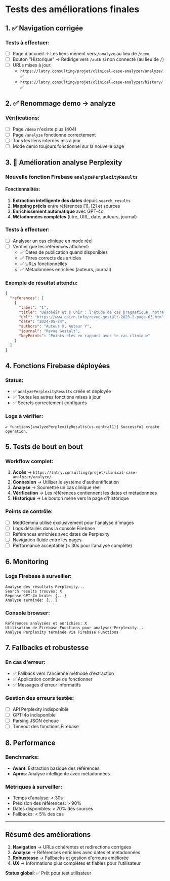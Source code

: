 # Tests des améliorations finales

## 1. ✅ Navigation corrigée

### Tests à effectuer:
- [ ] Page d'accueil → Les liens mènent vers `/analyze` au lieu de `/demo`
- [ ] Bouton "Historique" → Redirige vers `/auth` si non connecté (au lieu de `/`)
- [ ] URLs mises à jour:
  - `https://latry.consulting/projet/clinical-case-analyzer/analyze/` ✅
  - `https://latry.consulting/projet/clinical-case-analyzer/history/` ✅

## 2. ✅ Renommage demo → analyze

### Vérifications:
- [ ] Page `/demo` n'existe plus (404)
- [ ] Page `/analyze` fonctionne correctement
- [ ] Tous les liens internes mis à jour
- [ ] Mode démo toujours fonctionnel sur la nouvelle page

## 3. 🔄 Amélioration analyse Perplexity

### Nouvelle fonction Firebase `analyzePerplexityResults`

#### Fonctionnalités:
1. **Extraction intelligente des dates** depuis `search_results`
2. **Mapping précis** entre références [1], [2] et sources
3. **Enrichissement automatique** avec GPT-4o
4. **Métadonnées complètes** (titre, URL, date, auteurs, journal)

### Tests à effectuer:
- [ ] Analyser un cas clinique en mode réel
- [ ] Vérifier que les références affichent:
  - ✅ Dates de publication quand disponibles
  - ✅ Titres corrects des articles
  - ✅ URLs fonctionnelles
  - ✅ Métadonnées enrichies (auteurs, journal)

### Exemple de résultat attendu:
```json
{
  "references": [
    {
      "label": "1",
      "title": "Désobéir et s'unir : l'étude de cas pragmatique, notre alliée",
      "url": "https://www.cairn.info/revue-gestalt-2023-2-page-63.htm",
      "date": "2024-05-24",
      "authors": "Auteur X, Auteur Y",
      "journal": "Revue Gestalt",
      "keyPoints": "Points clés en rapport avec le cas clinique"
    }
  ]
}
```

## 4. Fonctions Firebase déployées

### Status:
- ✅ `analyzePerplexityResults` créée et déployée
- ✅ Toutes les autres fonctions mises à jour
- ✅ Secrets correctement configurés

### Logs à vérifier:
```
✔ functions[analyzePerplexityResults(us-central1)] Successful create operation.
```

## 5. Tests de bout en bout

### Workflow complet:
1. **Accès** → `https://latry.consulting/projet/clinical-case-analyzer/analyze/`
2. **Connexion** → Utiliser le système d'authentification
3. **Analyse** → Soumettre un cas clinique réel
4. **Vérification** → Les références contiennent les dates et métadonnées
5. **Historique** → Le bouton mène vers la page d'historique

### Points de contrôle:
- [ ] MedGemma utilisé exclusivement pour l'analyse d'images
- [ ] Logs détaillés dans la console Firebase
- [ ] Références enrichies avec dates de Perplexity
- [ ] Navigation fluide entre les pages
- [ ] Performance acceptable (< 30s pour l'analyse complète)

## 6. Monitoring

### Logs Firebase à surveiller:
```
Analyse des résultats Perplexity...
Search results trouvés: X
Réponse GPT-4o brute: {...}
Analyse terminée: {...}
```

### Console browser:
```
Références analysées et enrichies: X
Utilisation de Firebase Functions pour analyser Perplexity...
Analyse Perplexity terminée via Firebase Functions
```

## 7. Fallbacks et robustesse

### En cas d'erreur:
- ✅ Fallback vers l'ancienne méthode d'extraction
- ✅ Application continue de fonctionner
- ✅ Messages d'erreur informatifs

### Gestion des erreurs testée:
- [ ] API Perplexity indisponible
- [ ] GPT-4o indisponible
- [ ] Parsing JSON échoue
- [ ] Timeout des fonctions Firebase

## 8. Performance

### Benchmarks:
- **Avant**: Extraction basique des références
- **Après**: Analyse intelligente avec métadonnées

### Métriques à surveiller:
- Temps d'analyse: < 30s
- Précision des références: > 90%
- Dates disponibles: > 70% des sources
- Fallbacks: < 5% des cas

---

## Résumé des améliorations

1. **Navigation** → URLs cohérentes et redirections corrigées
2. **Analyse** → Références enrichies avec dates et métadonnées
3. **Robustesse** → Fallbacks et gestion d'erreurs améliorée
4. **UX** → Informations plus complètes et fiables pour l'utilisateur

**Status global**: ✅ Prêt pour test utilisateur 